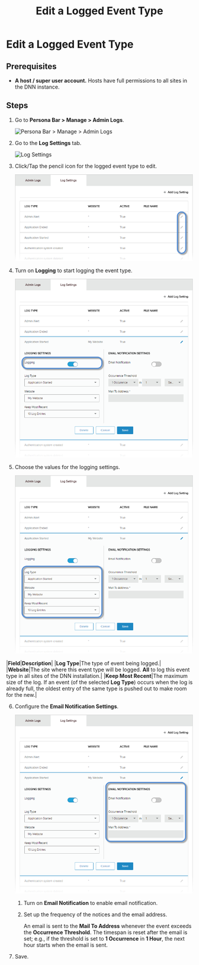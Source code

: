 ﻿---
uid: edit-logged-event-type
topic: edit-logged-event-type
locale: en
title: Edit a Logged Event Type
dnneditions: DNN Platform,Evoq Content,Evoq Engage
dnnversion: 09.02.00
parent-topic: administrators-sitelogs-overview
related-topics: view-site-logs,view-entry-details,clear-log,delete-entries,share-entries,add-event-type,delete-logged-event-type,toggle-logging-for-event-type,configure-notices
---

# Edit a Logged Event Type

## Prerequisites

*   **A host / super user account.** Hosts have full permissions to all sites in the DNN instance.

## Steps

1.  Go to **Persona Bar \> Manage \> Admin Logs**.
    
    ![Persona Bar > Manage > Admin Logs](/images/scr-pbar-host-Manage-E91.png)
    
2.  Go to the **Log Settings** tab.
    
    ![Log Settings](/images/scr-pbtabs-host-Manage-AdminLogs-LogSettings-E90.png)
    
3.  Click/Tap the pencil icon for the logged event type to edit.
    
      
    
    ![](/images/scr-AdminLogs-logsettingslist-edit-icon-event-type-E90.png)
    
      
    
4.  Turn on **Logging** to start logging the event type.
    
      
    
    ![](/images/scr-AdminLogs-logsettings-editevent-enable-logging-edit-E90.png)
    
      
    
5.  Choose the values for the logging settings.
    
      
    
    ![](/images/scr-AdminLogs-logsettings-editevent-configure-logging-settings-edit-E90.png)
    
      
    
   |**Field**|**Description**|
   |**Log Type**|The type of event being logged.|
   |**Website**|The site where this event type will be logged. **All** to log this event type in all sites of the DNN installation.|
   |**Keep Most Recent**|The maximum size of the log. If an event (of the selected **Log Type**) occurs when the log is already full, the oldest entry of the same type is pushed out to make room for the new.|
    
6.  Configure the **Email Notification Settings**.
    
      
    
    ![](/images/scr-AdminLogs-logsettings-editevent-email-notification-settings-edit-E90.png)
    
      
    
    1.  Turn on **Email Notification** to enable email notification.
    2.  Set up the frequency of the notices and the email address.
        
        An email is sent to the **Mail To Address** whenever the event exceeds the **Occurrence Threshold**. The timespan is reset after the email is set; e.g., if the threshold is set to **1 Occurrence** in **1 Hour**, the next hour starts when the email is sent.
        
7.  Save.
